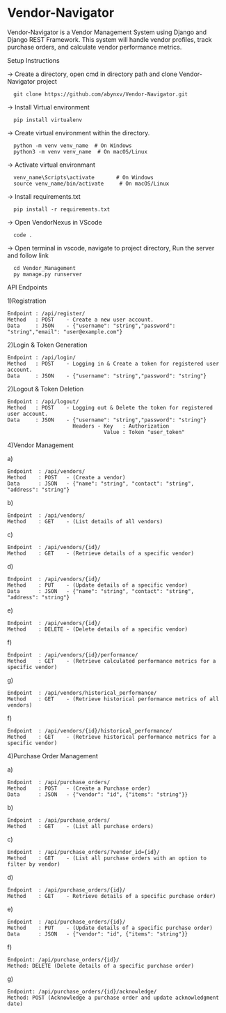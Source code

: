 # Vendor-Navigator
Vendor-Navigator is a Vendor Management System using Django and Django REST Framework. This system will handle vendor profiles, track purchase orders, and calculate vendor performance metrics.

Setup Instructions

  -> Create a directory, open cmd in directory path  and clone Vendor-Navigator project
  
      git clone https://github.com/abynxv/Vendor-Navigator.git

  -> Install Virtual environment
  
      pip install virtualenv

  -> Create virtual environment within the directory. 
  
      python -m venv venv_name  # On Windows
      python3 -m venv venv_name  # On macOS/Linux

  -> Activate virtual environmant    
  
      venv_name\Scripts\activate       # On Windows           
      source venv_name/bin/activate     # On macOS/Linux

  -> Install requirements.txt
  
      pip install -r requirements.txt

  -> Open VendorNexus in VScode
 
      code .

  -> Open terminal in vscode, navigate to project directory, Run the server and follow link

      cd Vendor_Management
      py manage.py runserver

API Endpoints

1)Registration

    Endpoint : /api/register/ 
    Method   : POST    - Create a new user account.
    Data     : JSON    - {"username": "string","password": "string","email": "user@example.com"}

2)Login & Token Generation

    Endpoint : /api/login/
    Method   : POST    - Logging in & Create a token for registered user account.
    Data     : JSON    - {"username": "string","password": "string"}

2)Logout & Token Deletion

    Endpoint : /api/logout/
    Method   : POST    - Logging out & Delete the token for registered user account.
    Data     : JSON    - {"username": "string","password": "string"}
                         Headers - Key   : Authorization
                                   Value : Token "user_token"

4)Vendor Management

a) 

    Endpoint  : /api/vendors/
    Method    : POST   - (Create a vendor)
    Data      : JSON   - {"name": "string", "contact": "string", "address": "string"}         
b)  

    Endpoint  : /api/vendors/
    Method    : GET    - (List details of all vendors)
c)  

    Endpoint  : /api/vendors/{id}/
    Method    : GET    - (Retrieve details of a specific vendor)
d)  

    Endpoint  : /api/vendors/{id}/
    Method    : PUT    - (Update details of a specific vendor)
    Data      : JSON   - {"name": "string", "contact": "string", "address": "string"}
e)  

    Endpoint  : /api/vendors/{id}/
    Method    : DELETE - (Delete details of a specific vendor)
f)  

    Endpoint  : /api/vendors/{id}/performance/
    Method    : GET    - (Retrieve calculated performance metrics for a specific vendor)
g)  

    Endpoint  : /api/vendors/historical_performance/
    Method    : GET    - (Retrieve historical performance metrics of all vendors)
f)  

    Endpoint  : /api/vendors/{id}/historical_performance/
    Method    : GET    - (Retrieve historical performance metrics for a specific vendor)
       
4)Purchase Order Management

a)  

    Endpoint  : /api/purchase_orders/
    Method    : POST   - (Create a Purchase order)
    Data      : JSON   - {"vendor": "id", {"items": "string"}}
b)  

    Endpoint  : /api/purchase_orders/
    Method    : GET    - (List all purchase orders)
c) 

    Endpoint  : /api/purchase_orders/?vendor_id={id}/
    Method    : GET    - (List all purchase orders with an option to filter by vendor)
d)  

    Endpoint  : /api/purchase_orders/{id}/
    Method    : GET    - Retrieve details of a specific purchase order)
e)  

    Endpoint  : /api/purchase_orders/{id}/
    Method    : PUT    - (Update details of a specific purchase order)
    Data      : JSON   - {"vendor": "id", {"items": "string"}}
f)  

    Endpoint: /api/purchase_orders/{id}/
    Method: DELETE (Delete details of a specific purchase order)
g)  

    Endpoint: /api/purchase_orders/{id}/acknowledge/
    Method: POST (Acknowledge a purchase order and update acknowledgment date)
    
